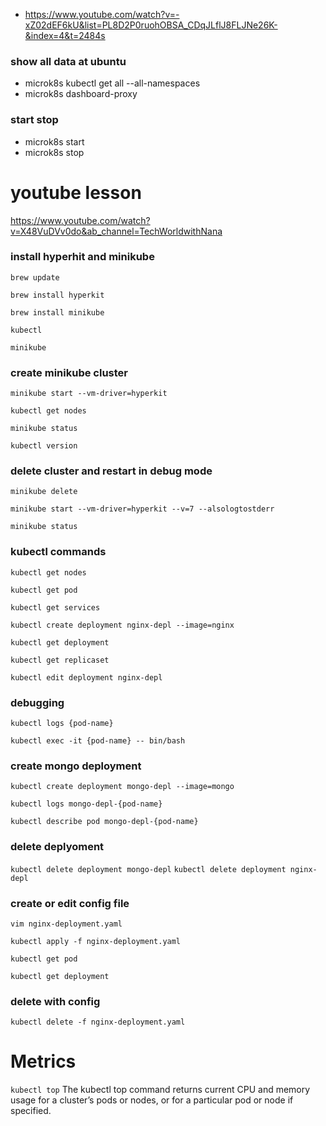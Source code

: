 - <https://www.youtube.com/watch?v=-xZ02dEF6kU&list=PL8D2P0ruohOBSA_CDqJLflJ8FLJNe26K-&index=4&t=2484s>

### show all data at ubuntu

- microk8s kubectl get all --all-namespaces
- microk8s dashboard-proxy

### start stop

- microk8s start
- microk8s stop

# youtube lesson

<https://www.youtube.com/watch?v=X48VuDVv0do&ab_channel=TechWorldwithNana>

### install hyperhit and minikube

`brew update`

`brew install hyperkit`

`brew install minikube`

`kubectl`

`minikube`

### create minikube cluster

`minikube start --vm-driver=hyperkit`

`kubectl get nodes`

`minikube status`

`kubectl version`

### delete cluster and restart in debug mode

`minikube delete`

`minikube start --vm-driver=hyperkit --v=7 --alsologtostderr`

`minikube status`

### kubectl commands

`kubectl get nodes`

`kubectl get pod`

`kubectl get services`

`kubectl create deployment nginx-depl --image=nginx`

`kubectl get deployment`

`kubectl get replicaset`

`kubectl edit deployment nginx-depl`

### debugging

`kubectl logs {pod-name}`

`kubectl exec -it {pod-name} -- bin/bash`

### create mongo deployment

`kubectl create deployment mongo-depl --image=mongo`

`kubectl logs mongo-depl-{pod-name}`

`kubectl describe pod mongo-depl-{pod-name}`

### delete deplyoment

`kubectl delete deployment mongo-depl`
`kubectl delete deployment nginx-depl`

### create or edit config file

`vim nginx-deployment.yaml`

`kubectl apply -f nginx-deployment.yaml`

`kubectl get pod`

`kubectl get deployment`

### delete with config

`kubectl delete -f nginx-deployment.yaml`

# Metrics

`kubectl top` The kubectl top command returns current CPU and memory usage for a cluster’s pods or nodes, or for a particular pod or node if specified.
